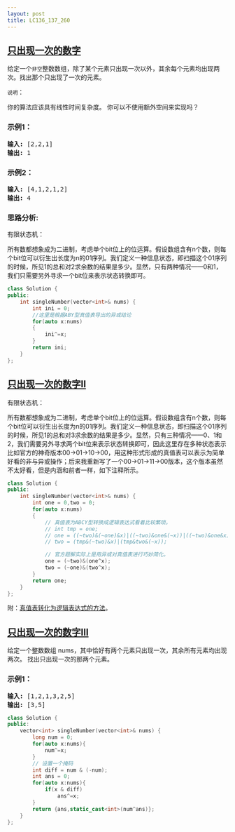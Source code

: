 ```yaml
---
layout: post
title: LC136_137_260
---
```

## [只出现一次的数字](https://leetcode-cn.com/problems/single-number/)
给定一个`非空`整数数组，除了某个元素只出现一次以外，其余每个元素均出现两次。找出那个只出现了一次的元素。

`说明`：

你的算法应该具有线性时间复杂度。 你可以不使用额外空间来实现吗？

### 示例1：
<pre>
<strong>输入:</strong> [2,2,1]
<strong>输出:</strong> 1
</pre>


### 示例2：
<pre>
<strong>输入:</strong> [4,1,2,1,2]
<strong>输出:</strong> 4
</pre>



### 思路分析:

有限状态机：

所有数都想象成为二进制，考虑单个bit位上的位运算。假设数组含有n个数，则每个bit位可以衍生出长度为n的01序列。我们定义一种信息状态，即扫描这个01序列的时候，所见1的总和对2求余数的结果是多少。显然，只有两种情况——0和1，我们只需要另外寻求一个bit位来表示状态转换即可。

```C++
class Solution {
public:
    int singleNumber(vector<int>& nums) {
        int ini = 0;
        //这里是根据ABY型真值表导出的异或结论
        for(auto x:nums)
        {
            ini^=x;
        }
        return ini;
    }
};
```



## [只出现一次的数字II](https://leetcode-cn.com/problems/single-number-ii/)



有限状态机：

所有数都想象成为二进制，考虑单个bit位上的位运算。假设数组含有n个数，则每个bit位可以衍生出长度为n的01序列。我们定义一种信息状态，即扫描这个01序列的时候，所见1的总和对3求余数的结果是多少。显然，只有三种情况——0、1和2，我们需要另外寻求两个bit位来表示状态转换即可，因此这里存在多种状态表示比如官方的神奇版本00->01->10->00，用这种形式形成的真值表可以表示为简单好看的非与异或操作；后来我重新写了一个00->01->11->00版本，这个版本虽然不太好看，但是内涵和前者一样，如下注释所示。




```C++
class Solution {
public:
    int singleNumber(vector<int>& nums) {
        int one = 0,two = 0;
        for(auto x:nums)
        {
            // 真值表为ABCY型转换成逻辑表达式看着比较繁琐。
            // int tmp = one;
            // one = ((~two)&(~one)&x)|((~two)&one&(~x))|((~two)&one&x)|(two&one&(~x));
            // two = (tmp&(~two)&x)|(tmp&two&(~x));

            // 官方题解实际上是用异或对真值表进行巧妙简化。
            one = (~two)&(one^x);
            two = (~one)&(two^x);
        }
        return one;
    }
};
```
附：[真值表转化为逻辑表达式的方法](https://www.cnblogs.com/kiwi/archive/2012/03/18/2404626.html)。


## [只出现一次的数字III](https://leetcode-cn.com/problems/single-number-iii/)
给定一个整数数组 nums，其中恰好有两个元素只出现一次，其余所有元素均出现两次。 找出只出现一次的那两个元素。

### 示例1：
<pre>
<strong>输入:</strong> [1,2,1,3,2,5]
<strong>输出:</strong> [3,5]
</pre>


```C++
class Solution {
public:
    vector<int> singleNumber(vector<int>& nums) {
        long num = 0;
        for(auto x:nums){
            num^=x;
        }
        // 设置一个掩码
        int diff = num & (-num);
        int ans = 0;
        for(auto x:nums){
            if(x & diff)
                ans^=x;
        }
        return {ans,static_cast<int>(num^ans)};
    }
};
```